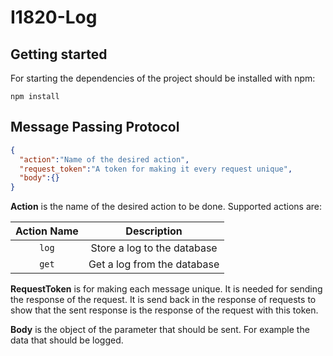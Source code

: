 # I1820-Log

## Getting started

For starting the dependencies of the project should be installed with npm:

`npm install`

## Message Passing Protocol

~~~json
{
  "action":"Name of the desired action",
  "request_token":"A token for making it every request unique",
  "body":{}
}
~~~

**Action** is the name of the desired action to be done. Supported actions are:

|Action Name|Description|
|:---:|:---:|
|`log`|Store a log to the database|
|`get`|Get a log from the database|

**RequestToken** is for making each message unique. It is needed for sending the response of the request. It is send back in the response of requests to show that the sent response is the response of the request with this token.

**Body** is the object of the parameter that should be sent. For example the data that should be logged.